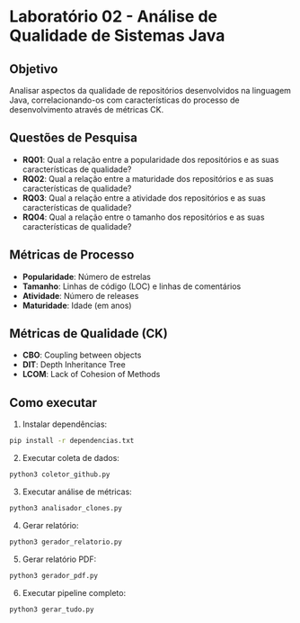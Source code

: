 # Laboratório 02 - Análise de Qualidade de Sistemas Java

## Objetivo

Analisar aspectos da qualidade de repositórios desenvolvidos na linguagem Java, correlacionando-os com características do processo de desenvolvimento através de métricas CK.

## Questões de Pesquisa

- **RQ01**: Qual a relação entre a popularidade dos repositórios e as suas características de qualidade?
- **RQ02**: Qual a relação entre a maturidade dos repositórios e as suas características de qualidade?
- **RQ03**: Qual a relação entre a atividade dos repositórios e as suas características de qualidade?
- **RQ04**: Qual a relação entre o tamanho dos repositórios e as suas características de qualidade?

## Métricas de Processo

- **Popularidade**: Número de estrelas
- **Tamanho**: Linhas de código (LOC) e linhas de comentários
- **Atividade**: Número de releases
- **Maturidade**: Idade (em anos)

## Métricas de Qualidade (CK)

- **CBO**: Coupling between objects
- **DIT**: Depth Inheritance Tree
- **LCOM**: Lack of Cohesion of Methods

## Como executar

1. Instalar dependências:

```bash
pip install -r dependencias.txt
```

2. Executar coleta de dados:

```bash
python3 coletor_github.py
```

3. Executar análise de métricas:

```bash
python3 analisador_clones.py
```

4. Gerar relatório:

```bash
python3 gerador_relatorio.py
```

5. Gerar relatório PDF:

```bash
python3 gerador_pdf.py
```

6. Executar pipeline completo:

```bash
python3 gerar_tudo.py
```
